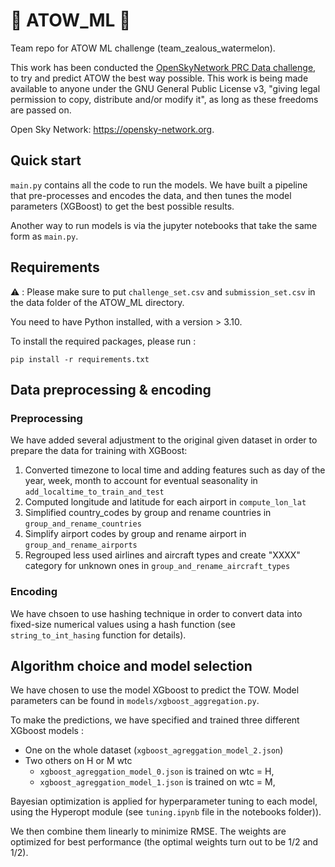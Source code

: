 # 🛫 ATOW_ML 🛬
Team repo for ATOW ML challenge (team_zealous_watermelon).

This work has been conducted the [OpenSkyNetwork PRC Data challenge](https://ansperformance.eu/study/data-challenge/), to try and predict ATOW the best way possible.
This work is being made available to anyone under the GNU General Public License v3, "giving legal permission to copy, distribute and/or modify it", as long as these freedoms are passed on.

Open Sky Network: https://opensky-network.org.

## Quick start

```main.py``` contains all the code to run the models. We have built a pipeline that pre-processes and encodes the data, and then tunes the model parameters (XGBoost) to get the best possible results.

Another way to run models is via the jupyter notebooks that take the same form as ```main.py```.


## Requirements 
⚠️ : Please make sure to put ```challenge_set.csv``` and ```submission_set.csv``` in the data folder of the ATOW_ML directory. 

You need to have Python installed, with a version > 3.10.

To install the required packages, please run : 

```
pip install -r requirements.txt
```

## Data preprocessing & encoding

### Preprocessing 
We have added several adjustment to the original given dataset in order to prepare the data for training with XGBoost: 
1. Converted timezone to local time and adding features such as day of the year, week, month to account for eventual seasonality in ```add_localtime_to_train_and_test```
2. Computed longitude and latitude for each airport in ```compute_lon_lat```
3. Simplified country_codes by group and rename countries in ```group_and_rename_countries```
4. Simplify airport codes by group and rename airport in ```group_and_rename_airports```
5. Regrouped less used airlines and aircraft types and create "XXXX" category for unknown ones in ```group_and_rename_aircraft_types```


### Encoding 

We have chsoen to use hashing technique in order to convert data into fixed-size numerical values using a hash function (see 
```string_to_int_hasing``` function for details). 

## Algorithm choice and model selection 

We have chosen to use the model XGboost to predict the TOW. 
Model parameters can be found in `models/xgboost_aggregation.py`.

To make the predictions, we have specified and trained three different XGboost models : 
- One on the whole dataset (`xgboost_agreggation_model_2.json`)
- Two others on H or M wtc
    - `xgboost_agreggation_model_0.json` is trained on wtc = H,
    - `xgboost_agreggation_model_1.json` is trained on wtc = M,
 
Bayesian optimization is applied for hyperparameter tuning to each model, using the Hyperopt module (see `tuning.ipynb` file in the notebooks folder)).

We then combine them linearly to minimize RMSE. The weights are optimized for best performance (the optimal weights turn out to be 1/2 and 1/2).




